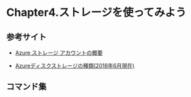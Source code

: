 # Chapter4.ストレージを使ってみよう

## 参考サイト

- [Azure ストレージ アカウントの概要](https://docs.microsoft.com/ja-jp/azure/storage/common/storage-account-overview)

- [Azureディスクストレージの種類(2018年6月現在)](https://blogs.technet.microsoft.com/jpaztech/2018/06/11/choose_azure_disk/)



## コマンド集
